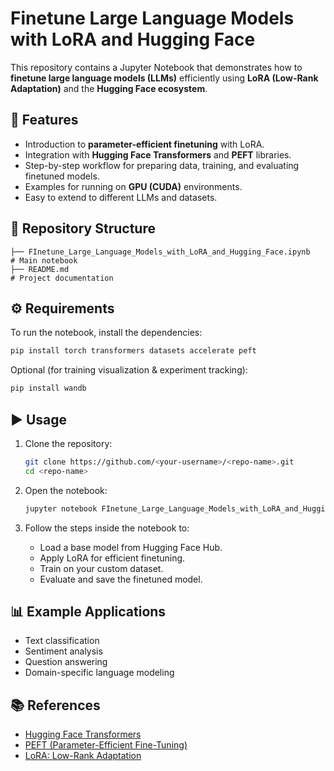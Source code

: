 # Finetune Large Language Models with LoRA and Hugging Face

This repository contains a Jupyter Notebook that demonstrates how to **finetune large language models (LLMs)** efficiently using **LoRA (Low-Rank Adaptation)** and the **Hugging Face ecosystem**.

## 🚀 Features
- Introduction to **parameter-efficient finetuning** with LoRA.
- Integration with **Hugging Face Transformers** and **PEFT** libraries.
- Step-by-step workflow for preparing data, training, and evaluating finetuned models.
- Examples for running on **GPU (CUDA)** environments.
- Easy to extend to different LLMs and datasets.

## 📂 Repository Structure
```
├── FInetune_Large_Language_Models_with_LoRA_and_Hugging_Face.ipynb   # Main notebook
├── README.md                                                         # Project documentation
```

## ⚙️ Requirements
To run the notebook, install the dependencies:

```bash
pip install torch transformers datasets accelerate peft
```

Optional (for training visualization & experiment tracking):
```bash
pip install wandb
```

## ▶️ Usage
1. Clone the repository:
   ```bash
   git clone https://github.com/<your-username>/<repo-name>.git
   cd <repo-name>
   ```

2. Open the notebook:
   ```bash
   jupyter notebook FInetune_Large_Language_Models_with_LoRA_and_Hugging_Face.ipynb
   ```

3. Follow the steps inside the notebook to:
   - Load a base model from Hugging Face Hub.
   - Apply LoRA for efficient finetuning.
   - Train on your custom dataset.
   - Evaluate and save the finetuned model.

## 📊 Example Applications
- Text classification
- Sentiment analysis
- Question answering
- Domain-specific language modeling

## 📚 References
- [Hugging Face Transformers](https://github.com/huggingface/transformers)
- [PEFT (Parameter-Efficient Fine-Tuning)](https://github.com/huggingface/peft)
- [LoRA: Low-Rank Adaptation](https://arxiv.org/abs/2106.09685)
